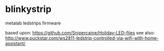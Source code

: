 # blinkystrip
metalab ledstrips firmware

based upon: https://github.com/Snipercaine/Holiday-LED-files
see also: http://www.puckstar.com/ws2811-ledstrip-controlled-via-wifi-with-home-assistant/
